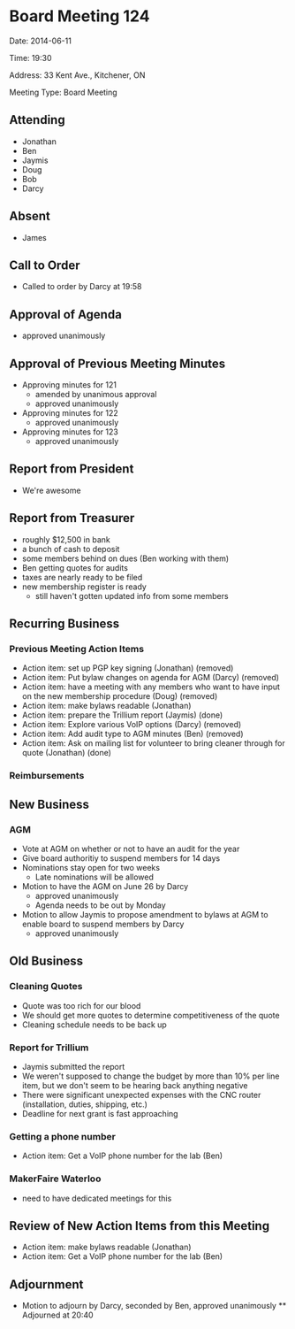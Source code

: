 # Board Meeting 124

Date: 2014-06-11

Time: 19:30

Address: 33 Kent Ave., Kitchener, ON

Meeting Type: Board Meeting

## Attending
* Jonathan
* Ben
* Jaymis
* Doug
* Bob
* Darcy

## Absent
* James

## Call to Order
* Called to order by Darcy at 19:58

## Approval of Agenda
* approved unanimously

## Approval of Previous Meeting Minutes
* Approving minutes for 121
  * amended by unanimous approval
  * approved unanimously
* Approving minutes for 122
  * approved unanimously
* Approving minutes for 123
  * approved unanimously

## Report from President
* We're awesome

## Report from Treasurer
* roughly $12,500 in bank
* a bunch of cash to deposit
* some members behind on dues (Ben working with them)
* Ben getting quotes for audits
* taxes are nearly ready to be filed
* new membership register is ready
  * still haven't gotten updated info from some members

## Recurring Business

### Previous Meeting Action Items
* Action item: set up PGP key signing (Jonathan) (removed)
* Action item: Put bylaw changes on agenda for AGM (Darcy) (removed)
* Action item: have a meeting with any members who want to have input on the new membership procedure (Doug) (removed)
* Action item: make bylaws readable (Jonathan)
* Action item: prepare the Trillium report (Jaymis) (done)
* Action item: Explore various VoIP options (Darcy) (removed)
* Action item: Add audit type to AGM minutes (Ben) (removed)
* Action item: Ask on mailing list for volunteer to bring cleaner through for quote (Jonathan) (done)

### Reimbursements

## New Business

### AGM
* Vote at AGM on whether or not to have an audit for the year
* Give board authoritiy to suspend members for 14 days
* Nominations stay open for two weeks
  * Late nominations will be allowed
* Motion to have the AGM on June 26 by Darcy
  * approved unanimously
  * Agenda needs to be out by Monday
* Motion to allow Jaymis to propose amendment to bylaws at AGM to enable board to suspend members by Darcy
  * approved unanimously

## Old Business

### Cleaning Quotes
* Quote was too rich for our blood
* We should get more quotes to determine competitiveness of the quote
* Cleaning schedule needs to be back up

### Report for Trillium
* Jaymis submitted the report
* We weren't supposed to change the budget by more than 10% per line item, but we don't seem to be hearing back anything negative
* There were significant unexpected expenses with the CNC router (installation, duties, shipping, etc.)
* Deadline for next grant is fast approaching

### Getting a phone number
* Action item: Get a VoIP phone number for the lab (Ben)

### MakerFaire Waterloo
* need to have dedicated meetings for this

## Review of New Action Items from this Meeting
* Action item: make bylaws readable (Jonathan)
* Action item: Get a VoIP phone number for the lab (Ben)

## Adjournment
* Motion to adjourn by Darcy, seconded by Ben, approved unanimously
** Adjourned at 20:40
